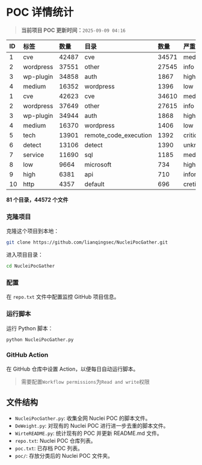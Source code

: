 # POC 详情统计

> **当前项目 POC 更新时间：**`2025-09-09 04:16`

| ID | 标签      | 数量 | 目录       | 数量 | 严重性   | 数量 |
|:---| :-------- | :--- | :--------- | :--- | :------- | :--- |
| 1 | cve | 42487 | cve | 34571 | medium | 22939 |
| 2 | wordpress | 37551 | other | 27545 | info | 19851 |
| 3 | wp-plugin | 34858 | auth | 1867 | high | 14002 |
| 4 | medium | 16352 | wordpress | 1396 | low | 10889 |
| 1 | cve | 42623 | cve | 34610 | medium | 22960 |
| 2 | wordpress | 37649 | other | 27615 | info | 19868 |
| 3 | wp-plugin | 34944 | auth | 1868 | high | 14034 |
| 4 | medium | 16370 | wordpress | 1406 | low | 10940 |
| 5 | tech | 13901 | remote_code_execution | 1392 | critical | 7991 |
| 6 | detect | 13106 | detect | 1390 | unknown | 102 |
| 7 | service | 11690 | sql | 1185 | meduim | 16 |
| 8 | low | 9664 | microsoft | 734 | hight | 16 |
| 9 | high | 6381 | api | 710 | informative | 12 |
| 10 | http | 4357 | default | 696 | cretical | 2 |

**81 个目录，44572 个文件**

### 克隆项目

克隆这个项目到本地：

```bash
git clone https://github.com/lianqingsec/NucleiPocGather.git
```

进入项目目录：

```bash
cd NucleiPocGather
```

### 配置

在 `repo.txt` 文件中配置监控 GitHub 项目信息。

### 运行脚本

运行 Python 脚本：

```bash
python NucleiPocGather.py
```

### GitHub Action

在 GitHub 仓库中设置 Action，以便每日自动运行脚本。

> 需要配置`Workflow permissions`为`Read and write`权限

## 文件结构

- `NucleiPocGather.py`: 收集全网 Nuclei POC 的脚本文件。
- `DeWeight.py`: 对现有的 Nuclei POC 进行进一步去重的脚本文件。
- `WirteREADME.py`: 统计现有的 POC 并更新 README.md 文件。
- `repo.txt`: Nuclei POC 仓库列表。
- `poc.txt`: 已存档 POC 列表。
- `poc/`: 存放分类后的 Nuclei POC 文件夹。

